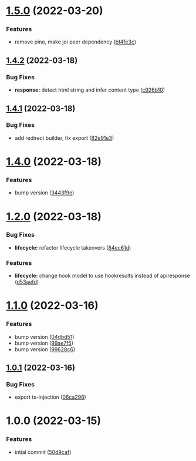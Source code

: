 # [1.5.0](https://github.com/burketyler/bigsby/compare/v1.4.2...v1.5.0) (2022-03-20)


### Features

* remove pino, make joi peer dependency ([bf4fe3c](https://github.com/burketyler/bigsby/commit/bf4fe3c090ce042a2c503707398278ca59e2fa28))

## [1.4.2](https://github.com/burketyler/bigsby/compare/v1.4.1...v1.4.2) (2022-03-18)


### Bug Fixes

* **response:** detect html string and infer content type ([c926b10](https://github.com/burketyler/bigsby/commit/c926b1032050eefe0d416cf46bfe7fe823d23aeb))

## [1.4.1](https://github.com/burketyler/bigsby/compare/v1.4.0...v1.4.1) (2022-03-18)


### Bug Fixes

* add redirect builder, fix export ([82e91e3](https://github.com/burketyler/bigsby/commit/82e91e34aeae5aa28644cf2e9f4568c6349883bd))

# [1.4.0](https://github.com/burketyler/bigsby/compare/v1.3.1...v1.4.0) (2022-03-18)


### Features

* bump version ([3443f9e](https://github.com/burketyler/bigsby/commit/3443f9e798eeac3dd3f5af88e0e290038d5b732a))

# [1.2.0](https://github.com/burketyler/bigsby/compare/v1.1.0...v1.2.0) (2022-03-18)


### Bug Fixes

* **lifecycle:** refactor lifecycle takeovers ([84ec61d](https://github.com/burketyler/bigsby/commit/84ec61dac7bde52b381e7c865b5524cacaa4809e))


### Features

* **lifecycle:** change hook model to use hookresults instead of apiresponse ([d53aefd](https://github.com/burketyler/bigsby/commit/d53aefd3cbec9242434d232cd0453d532efde8b8))

# [1.1.0](https://github.com/burketyler/bigsby/compare/v1.0.1...v1.1.0) (2022-03-16)


### Features

* bump version ([04dbd51](https://github.com/burketyler/bigsby/commit/04dbd5112cdc990077f15ba8cf7977c6ee980726))
* bump version ([99ae7f5](https://github.com/burketyler/bigsby/commit/99ae7f543a9dc7515780d971fdbe47f01c7c281c))
* bump version ([99628c6](https://github.com/burketyler/bigsby/commit/99628c6190234311fb8640f3c35d00d6c8eed1cf))

## [1.0.1](https://github.com/burketyler/bigsby/compare/v1.0.0...v1.0.1) (2022-03-16)


### Bug Fixes

* export ts-injection ([06ca296](https://github.com/burketyler/bigsby/commit/06ca29673b768f21248724f4e9006d38defac459))

# 1.0.0 (2022-03-15)


### Features

* intial commit ([50d9caf](https://github.com/burketyler/bigsby/commit/50d9caf105e1fb0473ce5942af68ba859d26aa48))
